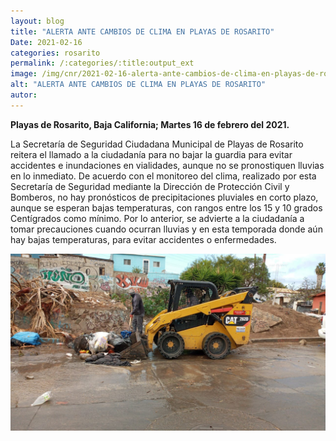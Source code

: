 ```yaml
---
layout: blog
title: "ALERTA ANTE CAMBIOS DE CLIMA EN PLAYAS DE ROSARITO"
Date: 2021-02-16
categories: rosarito
permalink: /:categories/:title:output_ext
image: /img/cnr/2021-02-16-alerta-ante-cambios-de-clima-en-playas-de-rosarito.jpg
alt: "ALERTA ANTE CAMBIOS DE CLIMA EN PLAYAS DE ROSARITO"
autor:
---
```


**Playas de Rosarito, Baja California; Martes 16 de febrero del 2021.** 

La Secretaría de Seguridad Ciudadana Municipal de Playas de Rosarito reitera el llamado a la ciudadanía para no bajar la guardia para evitar accidentes e inundaciones en vialidades, aunque no se pronostiquen lluvias en lo inmediato.
De acuerdo con el monitoreo del clima, realizado por esta Secretaría de Seguridad mediante la Dirección de Protección Civil y Bomberos, no hay pronósticos de precipitaciones pluviales en corto plazo, aunque se esperan bajas temperaturas, con rangos entre los 15 y 10 grados Centígrados como mínimo.
Por lo anterior, se advierte a la ciudadanía a tomar precauciones cuando ocurran lluvias y en esta temporada donde aún hay bajas temperaturas, para evitar accidentes o enfermedades.


<div id="carouselExampleSlidesOnly" class="carousel slide" data-ride="carousel">
  <div class="carousel-inner">
    <div class="carousel-item active">
       <img class="d-block w-100" src="/img/cnr/2021-02-16-alerta-ante-cambios-de-clima-en-playas-de-rosarito.jpg" loading="lazy"  alt="ALERTA ANTE CAMBIOS DE CLIMA EN PLAYAS DE ROSARITO">
    </div>
  </div>
</div>
